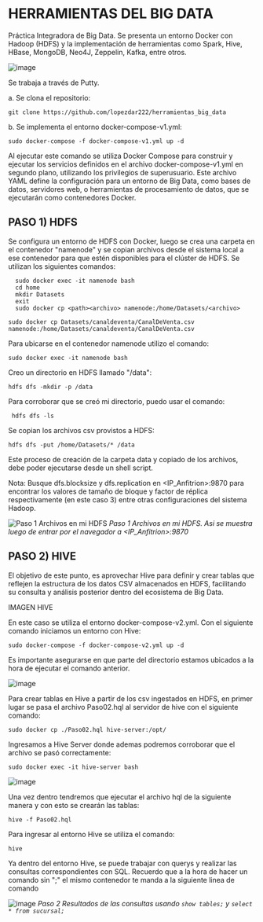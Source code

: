 <h1><strong>HERRAMIENTAS DEL BIG DATA</strong></h1>

Práctica Integradora de Big Data. 
Se presenta un entorno Docker con Hadoop (HDFS) y la implementación de herramientas como Spark, Hive, HBase, MongoDB, Neo4J, Zeppelin, Kafka, entre otros. 

![image](https://github.com/EliLarregola/Herramientas_Big_Data/assets/91983204/c4fd0e0b-3f4a-49e0-a6d0-2e4f5a69f3cc)

Se trabaja a través de Putty.

a. Se clona el repositorio:

   ``` git clone https://github.com/lopezdar222/herramientas_big_data ```

b. Se implementa el entorno docker-compose-v1.yml:

   ``` sudo docker-compose -f docker-compose-v1.yml up -d ```


Al ejecutar este comando se utiliza Docker Compose para construir y ejecutar los servicios definidos en el archivo docker-compose-v1.yml en segundo plano, utilizando los privilegios de superusuario. Este archivo YAML define la configuración para un entorno de Big Data, como bases de datos, servidores web, o herramientas de procesamiento de datos, que se ejecutarán como contenedores Docker.

## PASO 1) HDFS

Se configura un entorno de HDFS con Docker, luego se crea una carpeta en el contenedor "namenode" y se copian archivos desde el sistema local a ese contenedor para que estén disponibles para el clúster de HDFS. Se utilizan los siguientes comandos:

```
  sudo docker exec -it namenode bash
  cd home
  mkdir Datasets
  exit
  sudo docker cp <path><archivo> namenode:/home/Datasets/<archivo>

sudo docker cp Datasets/canaldeventa/CanalDeVenta.csv namenode:/home/Datasets/canaldeventa/CanalDeVenta.csv

``` 

Para ubicarse en el contenedor namenode utilizo el comando:

 ``` sudo docker exec -it namenode bash ```

Creo un directorio en HDFS llamado "/data":

 ``` hdfs dfs -mkdir -p /data ```

Para corroborar que se creó mi directorio, puedo usar el comando:

  ```  hdfs dfs -ls ```

Se copian los archivos csv provistos a HDFS:

 ``` hdfs dfs -put /home/Datasets/* /data ```


Este proceso de creación de la carpeta data y copiado de los archivos, debe poder ejecutarse desde un shell script.

Nota: Busque dfs.blocksize y dfs.replication en <IP_Anfitrion>:9870 para encontrar los valores de tamaño de bloque y factor de réplica respectivamente (en este caso 3) entre otras configuraciones del sistema Hadoop.

![Paso 1 Archivos en mi HDFS](https://github.com/EliLarregola/Herramientas_Big_Data/assets/91983204/6e13e7ab-b1cd-4401-a1af-cf5e7adbfc10)
*Paso 1 Archivos en mi HDFS. Asi se muestra luego de entrar por el navegador a <IP_Anfitrion>:9870*

## PASO 2) HIVE

El objetivo de este punto, es aprovechar Hive para definir y crear tablas que reflejen la estructura de los datos CSV almacenados en HDFS, facilitando su consulta y análisis posterior dentro del ecosistema de Big Data.

IMAGEN HIVE

En este caso se utiliza el entorno docker-compose-v2.yml. Con el siguiente comando iniciamos un entorno con Hive:

``` sudo docker-compose -f docker-compose-v2.yml up -d ```

Es importante asegurarse en que parte del directorio estamos ubicados a la hora de ejecutar el comando anterior.

![image](https://github.com/EliLarregola/Herramientas_Big_Data/assets/91983204/7c871eaf-0cb1-4ecf-8ed8-27963a6062a8)


Para crear tablas en Hive a partir de los csv ingestados en HDFS, en primer lugar se pasa el archivo Paso02.hql al servidor de hive con el siguiente comando:

``` sudo docker cp ./Paso02.hql hive-server:/opt/ ```

Ingresamos a Hive Server donde ademas podremos corroborar que el archivo se pasó correctamente:

```sudo docker exec -it hive-server bash ```

![image](https://github.com/EliLarregola/Herramientas_Big_Data/assets/91983204/1e7918c3-43df-46bb-a8e0-02f31cb09bb3)

Una vez dentro tendremos que ejecutar el archivo hql de la siguiente manera y con esto se crearán las tablas:

```hive -f Paso02.hql```

Para ingresar al entorno Hive se utiliza el comando:

```hive```

Ya dentro del entorno Hive, se puede trabajar con querys y realizar las consultas correspondientes con SQL. Recuerdo que a la hora de hacer un comando sin ";" el mismo contenedor te manda a la siguiente linea de comando

![image](https://github.com/EliLarregola/Herramientas_Big_Data/assets/91983204/aacd1f78-fe75-404c-b853-a860170ead11)
*Paso 2 Resultados de las consultas usando `show tables;` y `select * from sucursal;`* 









